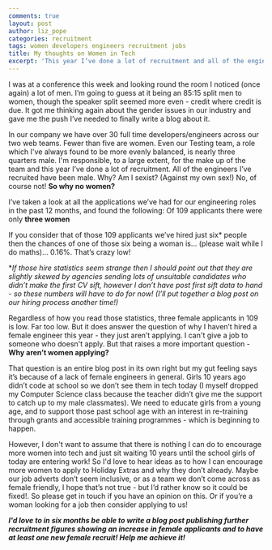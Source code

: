 ```yaml
---
comments: true
layout: post
author: liz_pope
categories: recruitment
tags: women developers engineers recruitment jobs
title: My thoughts on Women in Tech
excerpt: 'This year I’ve done a lot of recruitment and all of the engineers I’ve recruited have been male. Why?'
---
```


I was at a conference this week and looking round the room I noticed (once again) a lot of men. I’m going to guess at it being an 85:15 split men to women, though the speaker split seemed more even - credit where credit is due. It got me thinking again about the gender issues in our industry and gave me the push I’ve needed to finally write a blog about it.

In our company we have over 30 full time developers/engineers across our two web teams. Fewer than five are women. Even our Testing team, a role which I've always found to be more evenly balanced, is nearly three quarters male. I'm responsible, to a large extent, for the make up of the team and this year I’ve done a lot of recruitment. All of the engineers I’ve recruited have been male. Why? Am I sexist? (Against my own sex!) No, of course not! **So why no women?**

I’ve taken a look at all the applications we’ve had for our engineering roles in the past 12 months, and found the following:
Of 109 applicants there were only **three women**

If you consider that of those 109 applicants we’ve hired just six* people then the chances of one of those six being a woman is... (please wait while I do maths)... 0.16%. That’s crazy low!

**If those hire statistics seem strange then I should point out that they are slightly skewed by agencies sending lots of unsuitable candidates who didn’t make the first CV sift, however I don’t have post first sift data to hand - so these numbers will have to do for now! (I’ll put together a blog post on our hiring process another time!)*

Regardless of how you read those statistics, three female applicants in 109 is low. Far too low. But it does answer the question of why I haven’t hired a female engineer this year - they just aren’t applying. I can't give a job to someone who doesn't apply. But that raises a more important question - **Why aren’t women applying?**

That question is an entire blog post in its own right but my gut feeling says it’s because of a lack of female engineers in general. Girls 10 years ago didn’t code at school so we don’t see them in tech today (I myself dropped my Computer Science class because the teacher didn’t give me the support to catch up to my male classmates). We need to educate girls from a young age, and to support those past school age with an interest in re-training through grants and accessible training programmes - which is beginning to happen.

However, I don't want to assume that there is nothing I can do to encourage more women into tech and just sit waiting 10 years until the school girls of today are entering work! So I'd love to hear ideas as to how I can encourage more women to apply to Holiday Extras and why they don’t already. Maybe our job adverts don’t seem inclusive, or as a team we don’t come across as female friendly, I hope that’s not true - but I’d rather know so it could be fixed!. So please get in touch if you have an opinion on this. Or if you’re a woman looking for a job then consider applying to us!

***I'd love to in six months be able to write a blog post publishing further recruitment figures showing an increase in female applicants and to have at least one new female recruit! Help me achieve it!***
